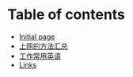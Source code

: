# Table of contents

* [Initial page](README.md)
* [上网的方法汇总](web.md)
* [工作常用英语](my-note.md)
* [Links](links.md)

